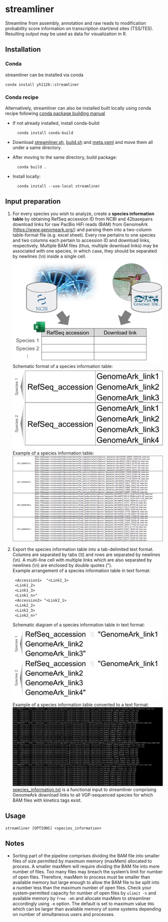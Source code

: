 # streamliner

Streamline from assembly, annotation and raw reads to modification probability score information on transcription start/end sites (TSS/TES). Resulting output may be used as data for visualization in R.

## Installation
### Conda
streamliner can be installed via conda
```
conda install yh1126::streamliner
```
### Conda recipe
Alternatively, streamliner can also be installed built locally using conda recipe following [conda package building manual](https://docs.conda.io/projects/conda-build/en/latest/user-guide/tutorials/build-pkgs.html)

* If not already installed, install conda-build:

        conda install conda-build

* Download [streamliner.sh](streamliner.sh), [build.sh](build.sh) and [meta.yaml](meta.yaml) and move them all under a same directory.
* After moving to the same directory, build package:

        conda build .

* Install locally:

        conda install --use-local streamliner

## Input preparation

1. For every species you wish to analyze, create a __species information table__ by obtaining RefSeq accession ID from NCBI and 42basepairs download links for raw PacBio HiFi reads (BAM) from GenomeArk (https://www.genomeark.org/) and parsing them into a two-column table-format file (e.g. excel sheet). Every row pertains to one species and two columns each pertain to accession ID and download links, respectively. Multiple BAM files (thus, multiple download links) may be associated with one species, in which case, they should be separated by newlines (\n) inside a single cell. ![Diagram of input preparation](input_prep_1.png?raw=true "Diagram of input preparation")  
  Schematic format of a species information table: ![Species information table format](species_information_table_format.png?raw=true "Species information table format")  
  Example of a species information table: ![Species information table example](species_information_table_example.png?raw=true "Example of a species information table")

2. Export the species information table into a tab-delimited text format. Columns are separated by tabs (\t) and rows are separated by newlines (\n). A multi-line cell with multiple links which are also separated by newlines (\n) are enclosed by double quotes (").  
   Example arrangement of a species information table in text format:
  
        <Accession1>  "<Link1_1>
        <Link1_2>
        <Link1_3>
        <Link1_n>"
        <Accession2> "<Link2_1>
        <Link2_2>
        <Link2_3>
        <Link2_n>"  
   Schematic diagram of a species information table in text format: ![Schematic diagram of a species table converted to text format](species_information_table_txt_format.png?raw=true "Schematic diagram of a species table converted to text format")  
   Example of a species information table converted to a text format: ![Example of a species information table in text format](species_information_table_txt_example.png?raw=true "Example of a species information table in text format")
    [species_information.txt](species_information.txt) is a functional input to streamliner comprising GenomeArk download links to all VGP-sequenced species for which BAM files with kinetics tags exist.
## Usage

```
streamliner [OPTIONS] <species_information>
```

## Notes

* Sorting part of the pipeline comprises dividing the BAM file into smaller files of size permitted by maximum memory (maxMem) allocated to process. A smaller maxMem will require dividing the BAM file into more number of files. Too many files may breach the system’s limit for number of open files. Therefore, maxMem to process must be smaller than available memory but large enough to allow the BAM file to be split into a number less than the maximum number of open files. Check your system-permitted capacity for number of open files by `ulimit -n` and available memory by `free -mh` and allocate maxMem to streamliner accordingly using `-m` option. The default is set to maximum value `99G` which can be larger than available memory of some systems depending on number of simultaneous users and processes.
